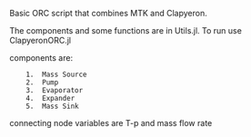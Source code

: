 Basic ORC script that combines MTK and Clapyeron.

The components and some functions are in Utils.jl.
To run use ClapyeronORC.jl 

components are:

        1.  Mass Source
        2.  Pump
        3.  Evaporator
        4.  Expander
        5.  Mass Sink 

        
connecting node variables are T-p and mass flow rate
